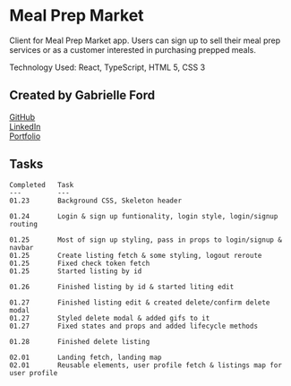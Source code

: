# Meal Prep Market

Client for Meal Prep Market app. Users can sign up to sell their meal prep services or as a customer interested in purchasing prepped meals.

Technology Used:
              React, TypeScript, HTML 5, CSS 3

## Created by Gabrielle Ford
[GitHub](https://github.com/gabrielleford)  
[LinkedIn](https://www.linkedin.com/in/gabrielle-f-293251221/)  
[Portfolio](https://gabrielleford.github.io/)

## Tasks
    Completed   Task
    ---         ---
    01.23       Background CSS, Skeleton header
    
    01.24       Login & sign up funtionality, login style, login/signup routing
    
    01.25       Most of sign up styling, pass in props to login/signup & navbar
    01.25       Create listing fetch & some styling, logout reroute
    01.25       Fixed check token fetch
    01.25       Started listing by id

    01.26       Finished listing by id & started liting edit
    
    01.27       Finished listing edit & created delete/confirm delete modal
    01.27       Styled delete modal & added gifs to it
    01.27       Fixed states and props and added lifecycle methods
    
    01.28       Finished delete listing
    
    02.01       Landing fetch, landing map
    02.01       Reusable elements, user profile fetch & listings map for user profile
